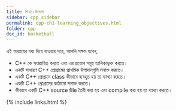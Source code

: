 ```yaml
---
title: শিখন-উদ্দেশ্য
sidebar: cpp_sidebar
permalink: cpp-ch1-learning_objectives.html
folder: cpp
doc_id: basketball
---
```

এই অধ্যায়ের মধ্য দিয়ে যাওয়ার পরে, আপনি সক্ষম হবেন,

* C++ কে সংজ্ঞায়িত করতে এবং এর প্রয়োগ সমূহ তালিকাভুক্ত করতে।
* একটি সাধারণ C++ প্রোগ্রামের প্রাথমিক উপাদানগুলি সনাক্ত করতে।
* একটি C++ প্রোগ্রামে class কীভাবে ব্যবহৃত হয় তা ব্যাখ্যা করতে।
* একটি C++ প্রোগ্রামের কাঠামো সনাক্ত করতে।
* কীভাবে একটি C++ source file তৈরী করা হয় এবং compile করা হয় তা ব্যাখ্যা করতে।

{% include links.html %}
